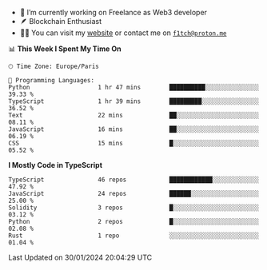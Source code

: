 - 🔭 I’m currently working on Freelance as Web3 developer
- 🪶 Blockchain Enthusiast
- 👨‍💻 You can visit my [website](https://f1tch.xyz) or contact me on [`f1tch@proton.me`](mailto:f1tch@proton.me)

<!--START_SECTION:waka-->
📊 **This Week I Spent My Time On** 

```text
🕑︎ Time Zone: Europe/Paris

💬 Programming Languages: 
Python                   1 hr 47 mins        ██████████░░░░░░░░░░░░░░░   39.33 % 
TypeScript               1 hr 39 mins        █████████░░░░░░░░░░░░░░░░   36.52 % 
Text                     22 mins             ██░░░░░░░░░░░░░░░░░░░░░░░   08.11 % 
JavaScript               16 mins             ██░░░░░░░░░░░░░░░░░░░░░░░   06.19 % 
CSS                      15 mins             █░░░░░░░░░░░░░░░░░░░░░░░░   05.52 % 
```

**I Mostly Code in TypeScript** 

```text
TypeScript               46 repos            ████████████░░░░░░░░░░░░░   47.92 % 
JavaScript               24 repos            ██████░░░░░░░░░░░░░░░░░░░   25.00 % 
Solidity                 3 repos             █░░░░░░░░░░░░░░░░░░░░░░░░   03.12 % 
Python                   2 repos             █░░░░░░░░░░░░░░░░░░░░░░░░   02.08 % 
Rust                     1 repo              ░░░░░░░░░░░░░░░░░░░░░░░░░   01.04 % 
```




 Last Updated on 30/01/2024 20:04:29 UTC
<!--END_SECTION:waka-->
